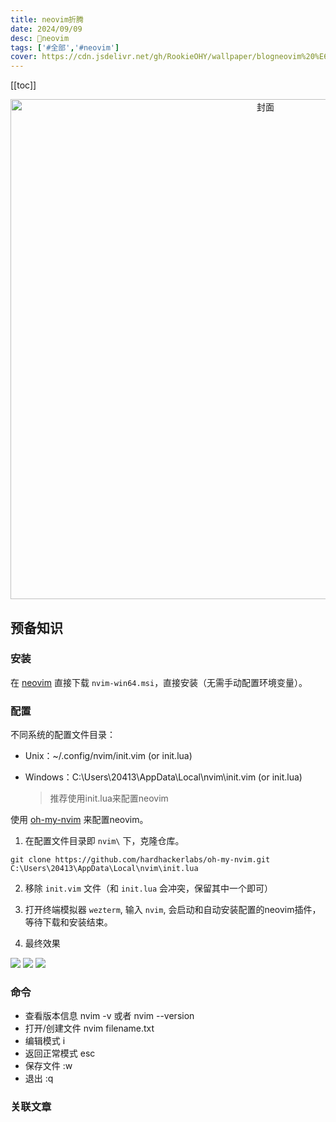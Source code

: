 ```yaml
---
title: neovim折腾
date: 2024/09/09
desc: 🎉neovim
tags: ['#全部','#neovim']
cover: https://cdn.jsdelivr.net/gh/RookieOHY/wallpaper/blogneovim%20%E6%8A%98%E8%85%BE-RookieOHY.png
---
```


[[toc]]

<p align="center">
<img alt="封面" src="https://cdn.jsdelivr.net/gh/RookieOHY/wallpaper/blogneovim%20%E6%8A%98%E8%85%BE-RookieOHY.png" width=800 />
</p>

## 预备知识

### 安装

在 [neovim](https://github.com/neovim/neovim/releases) 直接下载 `nvim-win64.msi`，直接安装（无需手动配置环境变量）。

### 配置

不同系统的配置文件目录：

- Unix：~/.config/nvim/init.vim (or init.lua)
- Windows：C:\Users\20413\AppData\Local\nvim\init.vim (or init.lua)

  > 推荐使用init.lua来配置neovim

使用 [oh-my-nvim](https://github.com/hardhackerlabs/oh-my-nvim) 来配置neovim。

1. 在配置文件目录即 `nvim\` 下，克隆仓库。

```git
git clone https://github.com/hardhackerlabs/oh-my-nvim.git C:\Users\20413\AppData\Local\nvim\init.lua
```

2. 移除 `init.vim` 文件（和 `init.lua` 会冲突，保留其中一个即可）

3. 打开终端模拟器 `wezterm`, 输入 `nvim`, 会启动和自动安装配置的neovim插件，等待下载和安装结束。

4. 最终效果

![](https://cdn.jsdelivr.net/gh/RookieOHY/wallpaper/blogSnipaste_2024-09-09_22-31-17.png)
![](https://cdn.jsdelivr.net/gh/RookieOHY/wallpaper/blogSnipaste_2024-09-09_22-30-08.png)
![](https://cdn.jsdelivr.net/gh/RookieOHY/wallpaper/blogSnipaste_2024-09-09_22-30-41.png)

### 命令

- 查看版本信息 nvim -v 或者 nvim --version
- 打开/创建文件 nvim filename.txt
- 编辑模式 i
- 返回正常模式 esc
- 保存文件 :w
- 退出 :q

### 关联文章
